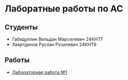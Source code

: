 # Лаборатные работы по AC

## Студенты
 - Габидуллин Вильдан Марселевич 24КНТ7
 - Хаертдинов Руслан Рузилевич 24КНТ6

## Работы

- [Лабораторная работа №1](lab_1/INFO.md)

